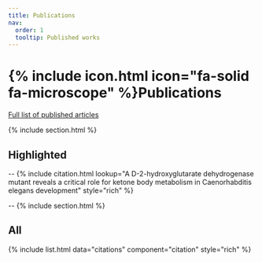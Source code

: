 ```yaml
---
title: Publications
nav:
  order: 1
  tooltip: Published works
---
```


# {% include icon.html icon="fa-solid fa-microscope" %}Publications

[Full list of published articles](https://scholar.google.com/citations?user=1oeqVNMAAAAJ&hl=en&oi=ao)

{% include section.html %}

## Highlighted

-- {% include citation.html lookup="A D-2-hydroxyglutarate dehydrogenase mutant reveals a critical role for ketone body metabolism in Caenorhabditis elegans development" style="rich" %}

-- {% include section.html %}

## All

{% include list.html data="citations" component="citation" style="rich" %}
